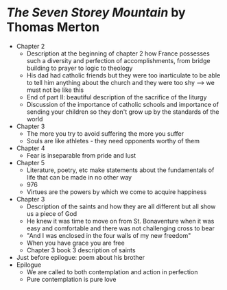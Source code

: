 
# *The Seven Storey Mountain* by Thomas Merton

* Chapter 2
    * Description at the beginning of chapter 2 how France possesses such a diversity and perfection of accomplishments, from bridge building to prayer to logic to theology
    * His dad had catholic friends but they were too inarticulate to be able to tell him anything about the church and they were too shy --> we must not be like this 
    * End of part II: beautiful description of the sacrifice of the liturgy 
    * Discussion of the importance of catholic schools and importance of sending your children so they don't grow up by the standards of the world 
* Chapter 3
    * The more you try to avoid suffering the more you suffer 
    * Souls are like athletes - they need opponents worthy of them 
* Chapter 4
    * Fear is inseparable from pride and lust
* Chapter 5
    * Literature, poetry, etc make statements about the fundamentals of life that can be made in no other way 
    * 976
    * Virtues are the powers by which we come to acquire happiness
* Chapter 3
    * Description of the saints and how they are all different but all show us a piece of God 
    * He knew it was time to move on from St. Bonaventure when it was easy and comfortable and there was not challenging cross to bear 
    * "And I was enclosed in the four walls of my new freedom"
    * When you have grace you are free 
    * Chapter 3 book 3 description of saints
* Just before epilogue: poem about his brother 
* Epilogue 
    * We are called to both contemplation and action in perfection 
    * Pure contemplation is pure love 

